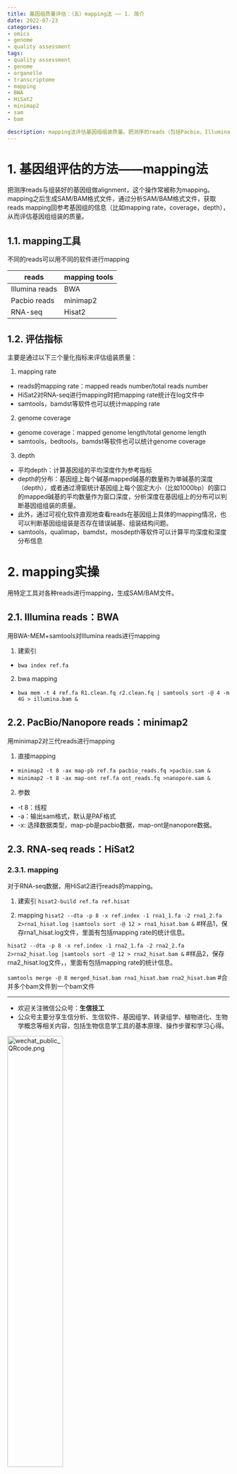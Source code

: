 ```yaml
---
title: 基因组质量评估：（五）mapping法 —— 1. 简介
date: 2022-07-23
categories:
- omics
- genome
- quality assessment
tags:
- quality assessment
- genome
- organelle
- transcriptome
- mapping
- BWA
- HiSat2
- minimap2
- sam
- bam

description: mapping法评估基因组组装质量。把测序的reads（包括Pacbio，Illumina，RNA-seq 等reads）映射回组装好的基因组，评估mapping rate，genome coverage，depth分布等指标，用这些指标评估基因组组装质量。
---
```


<div align="middle"><music URL></div>

# 1. 基因组评估的方法——mapping法
把测序reads与组装好的基因组做alignment，这个操作常被称为mapping。mapping之后生成SAM/BAM格式文件，通过分析SAM/BAM格式文件，获取reads mapping回参考基因组的信息（比如mapping rate，coverage，depth），从而评估基因组组装的质量。

## 1.1. mapping工具
不同的reads可以用不同的软件进行mapping

|reads|mapping tools|
|---|---|
|Illumina reads|BWA|
|Pacbio reads|minimap2|
|RNA-seq|Hisat2|

## 1.2. 评估指标
主要是通过以下三个量化指标来评估组装质量：
1. mapping rate
- reads的mapping rate：mapped reads number/total reads number
- HiSat2对RNA-seq进行mapping时把mapping rate统计在log文件中
- samtools，bamdst等软件也可以统计mapping rate
2. genome coverage
- genome coverage：mapped genome length/total genome length
- samtools，bedtools，bamdst等软件也可以统计genome coverage
3. depth
- 平均depth：计算基因组的平均深度作为参考指标
- depth的分布：基因组上每个碱基mapped碱基的数量称为单碱基的深度（depth），或者通过滑窗统计基因组上每个固定大小（比如1000bp）的窗口的mapped碱基的平均数量作为窗口深度，分析深度在基因组上的分布可以判断基因组组装的质量。
- 此外，通过可视化软件直观地查看reads在基因组上具体的mapping情况，也可以判断基因组组装是否存在错误碱基、组装结构问题。
- samtools，qualimap，bamdst，mosdepth等软件可以计算平均深度和深度分布信息

# 2. mapping实操
用特定工具对各种reads进行mapping，生成SAM/BAM文件。
## 2.1. Illumina reads：BWA
用BWA-MEM+samtools对Illumina reads进行mapping

1. 建索引
- `bwa index ref.fa`

2. bwa mapping
- `bwa mem -t 4 ref.fa R1.clean.fq r2.clean.fq | samtools sort -@ 4 -m 4G > illumina.bam &`

## 2.2. PacBio/Nanopore reads：minimap2
用minimap2对三代reads进行mapping
1. 直接mapping
- `minimap2 -t 8 -ax map-pb ref.fa pacbio_reads.fq >pacbio.sam &`
- `minimap2 -t 8 -ax map-ont ref.fa ont_reads.fq >nanopore.sam &`

2. 参数
- -t 8：线程
- -a：输出sam格式，默认是PAF格式
- -x: 选择数据类型，map-pb是pacbio数据，map-ont是nanopore数据。

## 2.3. RNA-seq reads：HiSat2
### 2.3.1. mapping
对于RNA-seq数据，用HiSat2进行reads的mapping。

1. 建索引
`hisat2-build ref.fa ref.hisat`

2. mapping
`hisat2 --dta -p 8 -x ref.index -1 rna1_1.fa -2 rna1_2.fa 2>rna1_hisat.log |samtools sort -@ 12 > rna1_hisat.bam &` #样品1，保存rna1_hisat.log文件，里面有包括mapping rate的统计信息。

`hisat2 --dta -p 8 -x ref.index -1 rna2_1.fa -2 rna2_2.fa 2>rna2_hisat.log |samtools sort -@ 12 > rna2_hisat.bam &` #样品2，保存rna2_hisat.log文件，，里面有包括mapping rate的统计信息。

`samtools merge -@ 8 merged_hisat.bam rna1_hisat.bam rna2_hisat.bam`  #合并多个bam文件到一个bam文件


-------

- 欢迎关注微信公众号：**生信技工**
- 公众号主要分享生信分析、生信软件、基因组学、转录组学、植物进化、生物学概念等相关内容，包括生物信息学工具的基本原理、操作步骤和学习心得。

<img src="https://github.com/yanzhongsino/yanzhongsino.github.io/blob/hexo/source/wechat/Wechat_public_qrcode.jpg?raw=true" width=50% title="wechat_public_QRcode.png" align=center/>